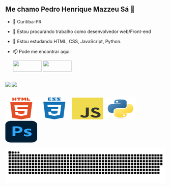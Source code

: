 ## Me chamo Pedro Henrique Mazzeu Sá 🤝

- 📍 Curitiba-PR
- 🔭 Estou procurando trabalho como desenvolvedor web/Front-end
- 🌱 Estou estudando HTML, CSS, JavaScript, Python.
- 📫 Pode me encontrar aqui:
  
  <div>
    <a href="https://www.linkedin.com/in/pedro-henrique-mazzeu-sá-486376220" target="_blank"><img height="35" width="90" src="https://img.shields.io/badge/LinkedIn-0077B5?style=for-the-badge&logo=linkedin&logoColor=white"></a>
    <a href="mailto:pedrohenriquemazzeus@gmail.com" target="_blank"><img height="35" width="90" src="https://img.shields.io/badge/Gmail-D14836?style=for-the-badge&logo=gmail&logoColor=white"></a>
  </div>

##
<picture>
  <source
    srcset="https://github-readme-stats.vercel.app/api?username=PedroMazzeu&show_icons=true&theme=dark&title_color=65D37E&border_color=65D37E"
    media="(prefers-color-scheme: dark)"
  />
  <source
    srcset="https://github-readme-stats.vercel.app/api?username=PedroMazzeu&show_icons=true&title_color=65D37E&border_color=65D37E"
    media="(prefers-color-scheme: light), (prefers-color-scheme: no-preference)"
  />
  <img src="https://github-readme-stats.vercel.app/api?username=PedroMazzeu&show_icons=true&title_color=65D37E&border_color=65D37E" />
</picture>
<picture>
  <source
    srcset="https://github-readme-stats.vercel.app/api/top-langs/?username=PedroMazzeu&layout=compact&theme=dark&title_color=65D37E&border_color=65D37E"
    media="(prefers-color-scheme: dark)"
  />
  <source
    srcset="https://github-readme-stats.vercel.app/api/top-langs/?username=PedroMazzeu&layout=compact&title_color=65D37E&border_color=65D37E"
    media="(prefers-color-scheme: light), (prefers-color-scheme: no-preference)"
  />
  <img src="https://github-readme-stats.vercel.app/api/top-langs/?username=PedroMazzeu&layout=compact&title_color=65D37E&border_color=65D37E" />
</picture>

##
<p>
  <img alt="pedro-html" height="70" width="100" src="https://github.com/devicons/devicon/blob/master/icons/html5/html5-plain-wordmark.svg">
  <img alt="pedro-css" height="70" width="100" src="https://github.com/devicons/devicon/blob/master/icons/css3/css3-plain-wordmark.svg">
  <img alt="pedro-JS" height="70" width="100" src="https://github.com/devicons/devicon/blob/master/icons/javascript/javascript-original.svg">
  <img alt="pedro-python" height="70" width="100" src="https://github.com/devicons/devicon/blob/master/icons/python/python-original.svg">
  <img alt="pedro-photoshop" height="70" width="100" src="https://github.com/devicons/devicon/blob/master/icons/photoshop/photoshop-original.svg">
</p>

<picture>
  <source media="(prefers-color-scheme: dark)" srcset="https://raw.githubusercontent.com/PedroMazzeu/PedroMazzeu/output/github-contribution-grid-snake-dark.svg">
  <source media="(prefers-color-scheme: light)" srcset="https://raw.githubusercontent.com/PedroMazzeu/PedroMazzeu/output/github-contribution-grid-snake.svg">
  <img alt="github contribution grid snake animation" src="https://raw.githubusercontent.com/PedroMazzeu/PedroMazzeu/output/github-contribution-grid-snake.svg">
</picture>



